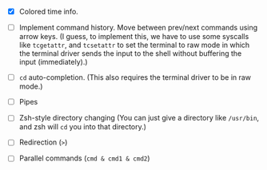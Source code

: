 - [x] Colored time info.

- [ ] Implement command history. Move between prev/next commands using arrow keys.
  (I guess, to implement this, we have to use some syscalls like `tcgetattr`, and `tcsetattr` to set the terminal to raw mode in which the terminal driver sends the input to the shell without buffering the input (immediately).)

- [ ] `cd` auto-completion.
  (This also requires the terminal driver to be in raw mode.)

- [ ] Pipes

- [ ] Zsh-style directory changing (You can just give a directory like `/usr/bin`, and zsh will `cd` you into that directory.)

- [ ] Redirection (`>`)

- [ ] Parallel commands (`cmd & cmd1 & cmd2`)